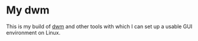 # My dwm

This is my build of [dwm](https://dwm.suckless.org/) and other tools
with which I can set up a usable GUI environment on Linux.
